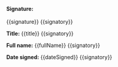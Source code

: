 **Signature:**\
\
{{signature}} {{signatory}}

**Title:** {{title}} {{signatory}} 

**Full name:** {{fullName}} {{signatory}}

**Date signed:** {{dateSigned}} {{signatory}} 